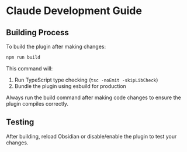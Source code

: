 # Claude Development Guide

## Building Process

To build the plugin after making changes:

```bash
npm run build
```

This command will:
1. Run TypeScript type checking (`tsc -noEmit -skipLibCheck`)
2. Bundle the plugin using esbuild for production

Always run the build command after making code changes to ensure the plugin compiles correctly.

## Testing

After building, reload Obsidian or disable/enable the plugin to test your changes.